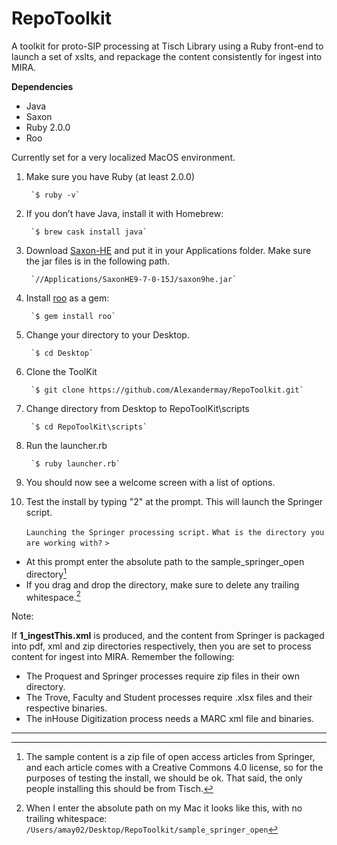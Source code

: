 # RepoToolkit
A toolkit for proto-SIP processing at Tisch Library using a Ruby front-end to launch a set of xslts, and repackage the content consistently for ingest into MIRA.

**Dependencies**
* Java
* Saxon
* Ruby 2.0.0
* Roo

Currently set for a very localized MacOS environment.

1. Make sure you have Ruby (at least 2.0.0)

        `$ ruby -v` 
 
2. If you don’t have Java, install it with Homebrew:

        `$ brew cask install java`

3. Download [Saxon-HE](http://www.saxonica.com/download/opensource.xml) and put it in your Applications folder. Make sure the jar files is in the following path.

        `//Applications/SaxonHE9-7-0-15J/saxon9he.jar`

4. Install [roo](https://github.com/roo-rb/roo) as a gem:

        `$ gem install roo`
        
5. Change your directory to your Desktop.

        `$ cd Desktop`
        
6. Clone the ToolKit

        `$ git clone https://github.com/Alexandermay/RepoToolkit.git`
 
7. Change directory from Desktop to RepoToolKit\scripts

        `$ cd RepoToolKit\scripts`
        		  
8. Run the launcher.rb

        `$ ruby launcher.rb`

9. You should now see a welcome screen with a list of options.

10.   Test the install by typing "2" at the prompt.  This will launch the Springer script.

        `Launching the Springer processing script.`
        `What is the directory you are working with?`
        `>`

+   At this prompt enter the absolute path to the sample_springer_open directory[^1]
+   If you drag and drop the directory, make sure to delete any trailing whitespace.[^2] 

Note:

If **1_ingestThis.xml** is produced, and the content from Springer is packaged into pdf, xml and zip directories respectively, then you are set to process content for ingest into MIRA.  Remember the following:
+ The Proquest and Springer processes require zip files in their own directory.
+ The Trove, Faculty and Student processes require .xlsx files and their respective binaries.
+ The inHouse Digitization process needs a MARC xml file and binaries.


---

[^1]: The sample content is a zip file of open access articles from Springer, and each article comes with a Creative Commons 4.0 license, so for the purposes of testing the install, we should be ok. That said, the only people installing this should be from Tisch.

[^2]: When I enter the absolute path on my Mac it looks like this, with no trailing whitespace: 
            `/Users/amay02/Desktop/RepoToolkit/sample_springer_open`


        


